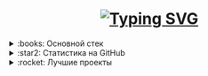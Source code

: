 <h1 align="center">
<a href="https://git.io/typing-svg"><img src="https://readme-typing-svg.herokuapp.com?font=Fira+Code&size=35&pause=1000&width=435&lines=Frontend-developer" alt="Typing SVG" /></a>
</h1>

<details>
<summary>:books: Основной стек </summary>
<h4> Языки: </h4>

[![My Skills](https://skillicons.dev/icons?i=ts,js,html,css)](https://skillicons.dev)

<h4> Инструменты/Фреймворки: </h4>

<h4>Фронтенд:</h4>

[![My Skills](https://skillicons.dev/icons?i=scss,tailwind,npm,pnpm,bun,react,next,webpack,vite,vitest)](https://skillicons.dev)

<h4>Бекенд:</h4>

[![My Skills](https://skillicons.dev/icons?i=git,docker,postman,prisma,mongo,postgres,nodejs,express)](https://skillicons.dev)

<h4>Библиотеки:</h4>

<div>
<img src='https://img.shields.io/badge/axios-671ddf?&style=for-the-badge&logo=axios&logoColor=white'/>
<img src='https://img.shields.io/badge/React_Router-CA4245?style=for-the-badge&logo=react-router&logoColor=white'/>
<img src='https://img.shields.io/badge/React_Query-FF4154?style=for-the-badge&logo=ReactQuery&logoColor=white'/>
<img src='https://img.shields.io/badge/React hook form-EC5990?style=for-the-badge&logo=reacthookform&logoColor=white'/>
<img src='https://img.shields.io/badge/Redux-593D88?style=for-the-badge&logo=redux&logoColor=white'/>
<img src='https://img.shields.io/badge/Zustand-FBA433?style=for-the-badge&logoColor=white'/>
<img src='https://img.shields.io/badge/Jotai-fff?style=for-the-badge&logo=ghostery&logoColor=black'/>
<img src='https://img.shields.io/badge/JWT-000000?style=for-the-badge&logo=JSON%20web%20tokens&logoColor=white'/>
<img src='https://img.shields.io/badge/Framer motion-black?style=for-the-badge&logo=framer&logoColor=white'/>
<img src='https://img.shields.io/badge/ThreeJs-black?style=for-the-badge&logo=three.js&logoColor=white'/>
<img src="https://img.shields.io/badge/Chart%20js-FF6384?style=for-the-badge&logo=chartdotjs&logoColor=white">
<img src='https://img.shields.io/badge/GSAP-93CF2B?style=for-the-badge&logo=greensock&logoColor=white'/>
<img src="https://img.shields.io/badge/Zod-000000?style=for-the-badge&logo=zod&logoColor=3068B7">
<img src="https://img.shields.io/badge/Jest-C21325?style=for-the-badge&logo=jest&logoColor=white">
</div>
</details>

<details> 
<summary>:star2: Статистика на GitHub </summary>

![Top Langs](https://github-readme-stats.vercel.app/api/top-langs/?username=walexweb&theme=github_dark&layout=compact&bg_color=20000000&hide_border=true) ![GitHub stats](https://github-readme-stats.vercel.app/api?username=walexweb&theme=github_dark&show_icons=true&bg_color=20000000&hide_border=true&hide=issues)

</details>

<details>
<summary>:rocket: Лучшие проекты</summary>

<table>
      <a href="https://github.com/WalexWeb/sports_shop-nextjs">
        <img src="https://github-readme-stats.vercel.app/api/pin/?username=WalexWeb&repo=sports_shop-nextjs&theme=github_dark&hide_border=true&bg_color=10000000" />
      </a>
      <a href="https://github.com/WalexWeb/LinguaFlow-client">
        <img src="https://github-readme-stats.vercel.app/api/pin/?username=WalexWeb&repo=LinguaFlow-client&theme=github_dark&hide_border=true&bg_color=10000000" />
      </a>
      <a href="https://github.com/WalexWeb/own_game-client">
        <img src="https://github-readme-stats.vercel.app/api/pin/?username=WalexWeb&repo=own_game-client&theme=github_dark&hide_border=true&bg_color=00000000" />
      </a>
      <a href="https://github.com/WalexWeb/olymp_schools-client">
        <img src="https://github-readme-stats.vercel.app/api/pin/?username=WalexWeb&repo=olymp_schools-client&theme=github_dark&hide_border=true&bg_color=00000000" />
      </a>
</details>
